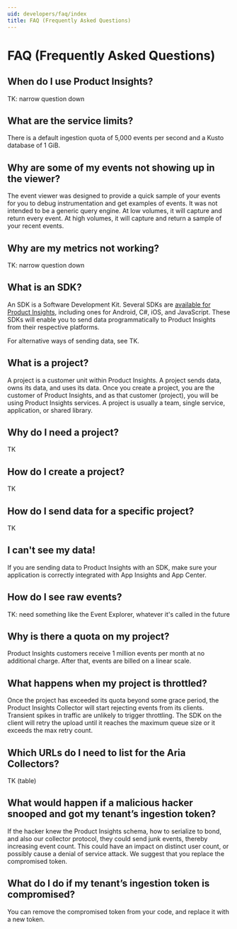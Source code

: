 ```yaml
---
uid: developers/faq/index
title: FAQ (Frequently Asked Questions)
---
```

# FAQ (Frequently Asked Questions)

## When do I use Product Insights?

TK: narrow question down

## What are the service limits?

There is a default ingestion quota of 5,000 events per second and a Kusto database of 1 GiB.

## Why are some of my events not showing up in the viewer?

The event viewer was designed to provide a quick sample of your events for you to debug instrumentation and get examples of events. It was not intended to be a generic query engine. At low volumes, it will capture and return every event. At high volumes, it will capture and return a sample of your recent events.

## Why are my metrics not working?

TK: narrow question down

## What is an SDK?

An SDK is a Software Development Kit. Several SDKs are [available for Product Insights](../downloads/downloads.md), including ones for Android, C#, iOS, and JavaScript. These SDKs will enable you to send data programmatically to Product Insights from their respective platforms.

For alternative ways of sending data, see TK.

## What is a project?

A project is a customer unit within Product Insights. A project sends data, owns its data, and uses its data. Once you create a project, you are the customer of Product Insights, and as that customer (project), you will be using Product Insights services. A project is usually a team, single service, application, or shared library.

## Why do I need a project?

TK

## How do I create a project?

TK

## How do I send data for a specific project?

TK

## I can't see my data!

If you are sending data to Product Insights with an SDK, make sure your application is correctly integrated with App Insights and App Center. 

## How do I see raw events?

TK: need something like the Event Explorer, whatever it's called in the future

## Why is there a quota on my project? 

Product Insights customers receive 1 million events per month at no additional charge.
After that, events are billed on a linear scale.

## What happens when my project is throttled?

Once the project has exceeded its quota beyond some grace period, the Product Insights Collector will start rejecting events from its clients. Transient spikes in traffic are unlikely to trigger throttling. The SDK on the client will retry the upload until it reaches the maximum queue size or it exceeds the max retry count.

## Which URLs do I need to list for the Aria Collectors?

TK (table)

## What would happen if a malicious hacker snooped and got my tenant’s ingestion token?

If the hacker knew the Product Insights schema, how to serialize to bond, and also our collector protocol, they could send junk events, thereby increasing event count. This could have an impact on distinct user count, or possibly cause a denial of service attack. We suggest that you replace the compromised token.

## What do I do if my tenant’s ingestion token is compromised?

You can remove the compromised token from your code, and replace it with a new token.
